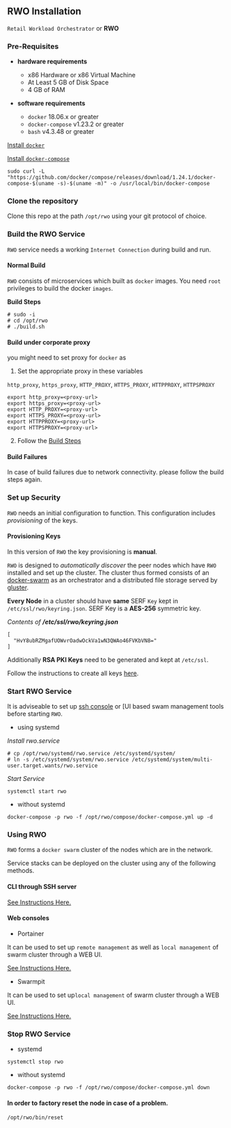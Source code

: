 ## RWO Installation

`Retail Workload Orchestrator` or **RWO**

### Pre-Requisites

- **hardware requirements**

    * x86 Hardware or x86 Virtual Machine
    * At Least 5 GB of Disk Space
	* 4 GB of RAM

- **software requirements**

    * `docker` 18.06.x or greater
    * `docker-compose` v1.23.2 or greater
    * `bash` v4.3.48 or greater

[Install `docker`](https://docs.docker.com/install/)

[Install `docker-compose`](https://docs.docker.com/compose/install/)

```
sudo curl -L "https://github.com/docker/compose/releases/download/1.24.1/docker-compose-$(uname -s)-$(uname -m)" -o /usr/local/bin/docker-compose
```

### Clone the repository

Clone this repo at the path `/opt/rwo` using your git protocol of choice.

### Build the RWO Service

`RWO` service needs a working `Internet Connection` during build and run.

####  Normal Build
`RWO` consists of microservices which built as `docker` images.
You need `root` privileges to build the docker `images`.

<a name="build_steps"></a>
**Build Steps**
```
# sudo -i
# cd /opt/rwo
# ./build.sh
```

####  Build under corporate proxy

you might need to set proxy for `docker` as

1. Set the appropriate proxy in these variables

`http_proxy`, `https_proxy`, `HTTP_PROXY`, `HTTPS_PROXY`, `HTTPPROXY`, `HTTPSPROXY`

```
export http_proxy=<proxy-url>
export https_proxy=<proxy-url>
export HTTP_PROXY=<proxy-url>
export HTTPS_PROXY=<proxy-url>
export HTTPPROXY=<proxy-url>
export HTTPSPROXY=<proxy-url>
```

2. Follow the [Build Steps](#build_steps)

#### Build Failures

In case of build failures due to network connectivity. please follow the build steps again.


### Set up Security

`RWO` needs an initial configuration to function. This configuration includes *provisioning* of the keys.

#### Provisioning Keys

In this version of `RWO` the key provisioning is **manual**.

`RWO` is designed to *automatically discover* the peer nodes which have `RWO` installed and set up the cluster. The cluster thus formed consists of an [docker-swarm](https://docs.docker.com/engine/swarm/) as an orchestrator and a distributed file storage served by [gluster](https://www.gluster.org/).

**Every Node** in a cluster should have **same** SERF `Key` kept in `/etc/ssl/rwo/keyring.json`. SERF Key is a **AES-256** symmetric key.

_Contents of  **/etc/ssl/rwo/keyring.json**_
```
[
  "HvY8ubRZMgafUOWvrOadwOckVa1wN3QWAo46FVKbVN8="
]
```
Additionally **RSA PKI Keys** need to be generated and kept at `/etc/ssl`.

Follow the instructions to create all keys [here](02_Security.md).

### Start RWO Service

It is adviseable to set up [ssh console](04_Deploy_Workloads.md#set-up-console) or [UI based swam management tools before starting `RWO`. 


- using systemd

*Install rwo.service*

```
# cp /opt/rwo/systemd/rwo.service /etc/systemd/system/
# ln -s /etc/systemd/system/rwo.service /etc/systemd/system/multi-user.target.wants/rwo.service
```

*Start Service*

```
systemctl start rwo

```

- without systemd

```
docker-compose -p rwo -f /opt/rwo/compose/docker-compose.yml up -d

```

### Using RWO

`RWO` forms a `docker swarm` cluster of the nodes which are in the network.

Service stacks can be deployed on the cluster using any of the following methods.

#### CLI through SSH server

[See Instructions Here.](04_Deploy_Workloads.md#set-up-console)


#### Web consoles

- Portainer

It can be used to set up `remote management` as well as `local management` of swarm cluster through a WEB UI.

[See Instructions Here.](04_Deploy_Workloads.md#set-up-management-tools)

- Swarmpit

It can be used to set up`local management` of swarm cluster through a WEB UI.


[See Instructions Here.](04_Deploy_Workloads.md#set-up-management-tools)

### Stop RWO Service

- systemd


```
systemctl stop rwo

```

- without systemd


```
docker-compose -p rwo -f /opt/rwo/compose/docker-compose.yml down
```

#### In order to factory reset the node in case of a problem.

```
/opt/rwo/bin/reset
```
